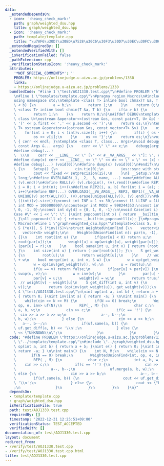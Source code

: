 ```yaml
---
data:
  _extendedDependsOn:
  - icon: ':heavy_check_mark:'
    path: graph/weighted_dsu.hpp
    title: graph/weighted_dsu.hpp
  - icon: ':heavy_check_mark:'
    path: template/template.cpp
    title: "\u7AF6\u30D7\u30ED\u7528\u30C6\u30F3\u30D7\u30EC\u30FC\u30C8"
  _extendedRequiredBy: []
  _extendedVerifiedWith: []
  _isVerificationFailed: false
  _pathExtension: cpp
  _verificationStatusIcon: ':heavy_check_mark:'
  attributes:
    '*NOT_SPECIAL_COMMENTS*': ''
    PROBLEM: https://onlinejudge.u-aizu.ac.jp/problems/1330
    links:
    - https://onlinejudge.u-aizu.ac.jp/problems/1330
  bundledCode: "#line 1 \"test/AOJ1330.test.cpp\"\n#define PROBLEM \"https://onlinejudge.u-aizu.ac.jp/problems/1330\"\
    \n#line 1 \"template/template.cpp\"\n#pragma region Macros\n#include <bits/stdc++.h>\n\
    using namespace std;\ntemplate <class T> inline bool chmax(T &a, T b) {\n    if(a\
    \ < b) {\n        a = b;\n        return 1;\n    }\n    return 0;\n}\ntemplate\
    \ <class T> inline bool chmin(T &a, T b) {\n    if(a > b) {\n        a = b;\n\
    \        return 1;\n    }\n    return 0;\n}\n#ifdef DEBUG\ntemplate <class T,\
    \ class U>\nostream &operator<<(ostream &os, const pair<T, U> &p) {\n    os <<\
    \ '(' << p.first << ',' << p.second << ')';\n    return os;\n}\ntemplate <class\
    \ T> ostream &operator<<(ostream &os, const vector<T> &v) {\n    os << '{';\n\
    \    for(int i = 0; i < (int)v.size(); i++) {\n        if(i) { os << ','; }\n\
    \        os << v[i];\n    }\n    os << '}';\n    return os;\n}\nvoid debugg()\
    \ { cerr << endl; }\ntemplate <class T, class... Args>\nvoid debugg(const T &x,\
    \ const Args &... args) {\n    cerr << \" \" << x;\n    debugg(args...);\n}\n\
    #define debug(...)                                                           \
    \  \\\n    cerr << __LINE__ << \" [\" << #__VA_ARGS__ << \"]: \", debugg(__VA_ARGS__)\n\
    #define dump(x) cerr << __LINE__ << \" \" << #x << \" = \" << (x) << endl\n#else\n\
    #define debug(...) (void(0))\n#define dump(x) (void(0))\n#endif\n\nstruct Setup\
    \ {\n    Setup() {\n        cin.tie(0);\n        ios::sync_with_stdio(false);\n\
    \        cout << fixed << setprecision(15);\n    }\n} __Setup;\n\nusing ll = long\
    \ long;\n#define OVERLOAD3(_1, _2, _3, name, ...) name\n#define ALL(v) (v).begin(),\
    \ (v).end()\n#define RALL(v) (v).rbegin(), (v).rend()\n#define REP1(i, n) for(int\
    \ i = 0; i < int(n); i++)\n#define REP2(i, a, b) for(int i = (a); i < int(b);\
    \ i++)\n#define REP(...) OVERLOAD3(__VA_ARGS__, REP2, REP1)(__VA_ARGS__)\n#define\
    \ UNIQUE(v) sort(ALL(v)), (v).erase(unique(ALL(v)), (v).end())\n#define SZ(v)\
    \ ((int)(v).size())\nconst int INF = 1 << 30;\nconst ll LLINF = 1LL << 60;\nconstexpr\
    \ int MOD = 1000000007;\nconstexpr int MOD2 = 998244353;\nconst int dx[4] = {1,\
    \ 0, -1, 0};\nconst int dy[4] = {0, 1, 0, -1};\n\nvoid Case(int i) { cout << \"\
    Case #\" << i << \": \"; }\nint popcount(int x) { return __builtin_popcount(x);\
    \ }\nll popcount(ll x) { return __builtin_popcountll(x); }\n#pragma endregion\
    \ Macros\n#line 1 \"graph/weighted_dsu.hpp\"\ntemplate<class S, S (*op)(S, S),\
    \ S (*e)(), S (*inv)(S)>\nstruct WeightedUnionFind {\n    vector<int> par;\n \
    \   vector<S> weight;\n\n    WeightedUnionFind(int n): par(n, -1), weight(n, e())\
    \ {}\n    int root(int u) {\n        if(par[u] < 0) return u;\n        int r =\
    \ root(par[u]);\n        weight[u] = op(weight[u], weight[par[u]]);\n        return\
    \ (par[u] = r);\n    }\n    bool same(int u, int v) { return (root(u) == root(v));\
    \ }\n    int size(int u) { return (-par[root(u)]); }\n    S get_weight(int u)\
    \ {\n        root(u);\n        return weight[u];\n    }\n    // weight[v] = weight[u]\
    \ + w\n    bool merge(int u, int v, S w) {\n        w = op(get_weight(u), w);\n\
    \        w = op(inv(get_weight(v)), w);\n        u = root(u);\n        v = root(v);\n\
    \        if(u == v) return false;\n        if(par[u] > par[v]) {\n           \
    \ swap(u, v);\n            w = inv(w);\n        }\n        par[u] += par[v];\n\
    \        par[v] = u;\n        weight[v] = w;\n        return true;\n    }\n  \
    \  // weight[v] - weight[u]\n    S get_diff(int u, int v) {\n        assert(same(u,\
    \ v));\n        return (op(inv(get_weight(u)), get_weight(v)));\n    }\n};\n#line\
    \ 4 \"test/AOJ1330.test.cpp\"\n\nint op(int a, int b) { return a + b; }\nint e()\
    \ { return 0; }\nint inv(int a) { return -a; } \n\nint main() {\n    int N, M;\n\
    \    while(cin >> N >> M) {\n        if(N == 0) break;\n        WeightedUnionFind<int,\
    \ op, e, inv> uf(N);\n        REP(_, M) {\n            char c;\n            int\
    \ a, b, w;\n            cin >> c;\n            if(c == '!') {\n              \
    \  cin >> a >> b >> w;\n                a--, b--;\n                uf.merge(a,\
    \ b, w);\n            } else {\n                cin >> a >> b;\n             \
    \   a--, b--;\n                if(uf.same(a, b)) {\n                    cout <<\
    \ uf.get_diff(a, b) << '\\n';\n                } else {\n                    cout\
    \ << \"UNKNOWN\\n\";\n                }\n            }\n        }\n    }\n}\n"
  code: "#define PROBLEM \"https://onlinejudge.u-aizu.ac.jp/problems/1330\"\n#include\
    \ \"../template/template.cpp\"\n#include \"../graph/weighted_dsu.hpp\"\n\nint\
    \ op(int a, int b) { return a + b; }\nint e() { return 0; }\nint inv(int a) {\
    \ return -a; } \n\nint main() {\n    int N, M;\n    while(cin >> N >> M) {\n \
    \       if(N == 0) break;\n        WeightedUnionFind<int, op, e, inv> uf(N);\n\
    \        REP(_, M) {\n            char c;\n            int a, b, w;\n        \
    \    cin >> c;\n            if(c == '!') {\n                cin >> a >> b >> w;\n\
    \                a--, b--;\n                uf.merge(a, b, w);\n            }\
    \ else {\n                cin >> a >> b;\n                a--, b--;\n        \
    \        if(uf.same(a, b)) {\n                    cout << uf.get_diff(a, b) <<\
    \ '\\n';\n                } else {\n                    cout << \"UNKNOWN\\n\"\
    ;\n                }\n            }\n        }\n    }\n}"
  dependsOn:
  - template/template.cpp
  - graph/weighted_dsu.hpp
  isVerificationFile: true
  path: test/AOJ1330.test.cpp
  requiredBy: []
  timestamp: '2022-12-31 12:25:51+09:00'
  verificationStatus: TEST_ACCEPTED
  verifiedWith: []
documentation_of: test/AOJ1330.test.cpp
layout: document
redirect_from:
- /verify/test/AOJ1330.test.cpp
- /verify/test/AOJ1330.test.cpp.html
title: test/AOJ1330.test.cpp
---
```


